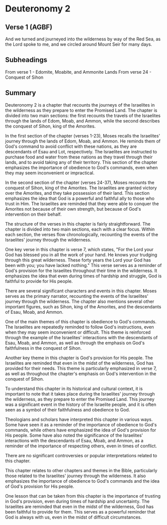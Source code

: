 # Deuteronomy 2

## Verse 1 (AGBF)

And we turned and journeyed into the wilderness by way of the Red Sea, as the Lord spoke to me, and we circled around Mount Seir for many days.

## Subheadings

From verse 1 - Edomite, Moabite, and Ammonite Lands
From verse 24 - Conquest of Sihon

## Summary

Deuteronomy 2 is a chapter that recounts the journeys of the Israelites in the wilderness as they prepare to enter the Promised Land. The chapter is divided into two main sections: the first recounts the travels of the Israelites through the lands of Edom, Moab, and Ammon, while the second describes the conquest of Sihon, king of the Amorites.

In the first section of the chapter (verses 1-23), Moses recalls the Israelites' journey through the lands of Edom, Moab, and Ammon. He reminds them of God's command to avoid conflict with these nations, as they are descendants of Esau and Lot, respectively. The Israelites are instructed to purchase food and water from these nations as they travel through their lands, and to avoid taking any of their territory. This section of the chapter emphasizes the importance of obedience to God's commands, even when they may seem inconvenient or impractical.

In the second section of the chapter (verses 24-37), Moses recounts the conquest of Sihon, king of the Amorites. The Israelites are granted victory over the Amorites, and they take possession of their land. This section emphasizes the idea that God is a powerful and faithful ally to those who trust in Him. The Israelites are reminded that they were able to conquer the Amorites not because of their own strength, but because of God's intervention on their behalf.

The structure of the verses in this chapter is fairly straightforward. The chapter is divided into two main sections, each with a clear focus. Within each section, the verses flow chronologically, recounting the events of the Israelites' journey through the wilderness.

One key verse in this chapter is verse 7, which states, "For the Lord your God has blessed you in all the work of your hand. He knows your trudging through this great wilderness. These forty years the Lord your God has been with you; you have lacked nothing." This verse serves as a reminder of God's provision for the Israelites throughout their time in the wilderness. It emphasizes the idea that even during times of hardship and struggle, God is faithful to provide for His people.

There are several significant characters and events in this chapter. Moses serves as the primary narrator, recounting the events of the Israelites' journey through the wilderness. The chapter also mentions several other important figures, such as Sihon, king of the Amorites, and the descendants of Esau, Moab, and Ammon.

One of the main themes of this chapter is obedience to God's commands. The Israelites are repeatedly reminded to follow God's instructions, even when they may seem inconvenient or difficult. This theme is reinforced through the example of the Israelites' interactions with the descendants of Esau, Moab, and Ammon, as well as through the emphasis on God's faithfulness in the conquest of Sihon.

Another key theme in this chapter is God's provision for His people. The Israelites are reminded that even in the midst of the wilderness, God has provided for their needs. This theme is particularly emphasized in verse 7, as well as throughout the chapter's emphasis on God's intervention in the conquest of Sihon.

To understand this chapter in its historical and cultural context, it is important to note that it takes place during the Israelites' journey through the wilderness, as they prepare to enter the Promised Land. This journey was a significant event in the history of the Israelite people, and it is often seen as a symbol of their faithfulness and obedience to God.

Theologians and scholars have interpreted this chapter in various ways. Some have seen it as a reminder of the importance of obedience to God's commands, while others have emphasized the idea of God's provision for His people. Some have also noted the significance of the Israelites' interactions with the descendants of Esau, Moab, and Ammon, as a reminder of the importance of respecting others, even in times of conflict.

There are no significant controversies or popular interpretations related to this chapter.

This chapter relates to other chapters and themes in the Bible, particularly those related to the Israelites' journey through the wilderness. It also emphasizes the importance of obedience to God's commands and the idea of God's provision for His people.

One lesson that can be taken from this chapter is the importance of trusting in God's provision, even during times of hardship and uncertainty. The Israelites are reminded that even in the midst of the wilderness, God has been faithful to provide for them. This serves as a powerful reminder that God is always with us, even in the midst of difficult circumstances.